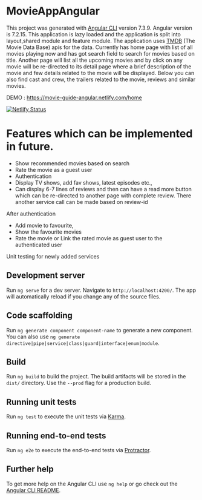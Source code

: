 # MovieAppAngular

This project was generated with [Angular CLI](https://github.com/angular/angular-cli) version 7.3.9. Angular version is 7.2.15. This application is lazy loaded and the application is split into layout,shared module and feature module. The application uses [TMDB](https://developers.themoviedb.org/3/getting-started/introduction) (The Movie Data Base) apis for the data. Currently has home page with list of all movies playing now and has got search field to search for movies based on title. Another page will list all the upcoming movies and by click on any movie will be re-directed to its detail page where a brief description of the movie and few details related to the movie will be displayed. Below you can also find cast and crew, the trailers related to the movie, reviews and similar movies.

DEMO : https://movie-guide-angular.netlify.com/home

[![Netlify Status](https://api.netlify.com/api/v1/badges/eb6afe27-88ad-4fe4-bebd-e3ce9b038a9c/deploy-status)](https://app.netlify.com/sites/movie-guide-angular/deploys)

# Features which can be implemented in future.
* Show recommended movies based on search
* Rate the movie as a guest user
* Authentication 
* Display TV shows, add fav shows, latest episodes etc.,
* Can display 6-7 lines of reviews and then can have a read more button which can be re-directed to another page with complete review. There another service call can be made based on review-id

After authentication
* Add movie to favourite,
* Show the favourite movies
* Rate the movie or Link the rated movie as guest user to the authenticated user

Unit testing for newly added services

## Development server

Run `ng serve` for a dev server. Navigate to `http://localhost:4200/`. The app will automatically reload if you change any of the source files.

## Code scaffolding

Run `ng generate component component-name` to generate a new component. You can also use `ng generate directive|pipe|service|class|guard|interface|enum|module`.

## Build

Run `ng build` to build the project. The build artifacts will be stored in the `dist/` directory. Use the `--prod` flag for a production build.

## Running unit tests

Run `ng test` to execute the unit tests via [Karma](https://karma-runner.github.io).

## Running end-to-end tests

Run `ng e2e` to execute the end-to-end tests via [Protractor](http://www.protractortest.org/).

## Further help

To get more help on the Angular CLI use `ng help` or go check out the [Angular CLI README](https://github.com/angular/angular-cli/blob/master/README.md).
